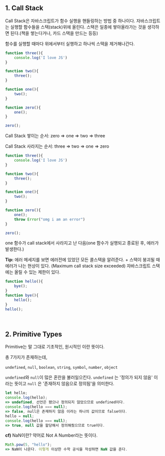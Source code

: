 ## 1. Call Stack

Call Stack은 자바스크립트가 함수 실행을 핸들링하는 방법 중 하나이다. 자바스크립트는 실행할 함수들을 스택(stack)위에 올린다. 스택은 일종에 쌓아올라가는 것을 생각하면 된다.(책을 쌓는다거나, 카드 스택을 만드는 등등)

함수를 실행할 때마다 위에서부터 실행하고 하나씩 스택을 제거해나간다.

```javascript
function three(){
    console.log('I love JS')
}

function two(){
    three();
}

function one(){
    two();
}

function zero(){
	one();
}

zero();
```

Call Stack 쌓이는 순서: zero => one => two => three

Call Stack 사라지는 순서: three => two => one => zero

```javascript
function three(){
    console.log('I love JS')
}

function two(){
    three();
}

function one(){
    two();
}

function zero(){
	one();
    throw Error("omg i am an error")
}

zero();
```

one 함수가 call stack에서 사라지고 난 다음(one 함수가 실행되고 종료된 후, 에러가 발생한다.)

**Tip:** 에러 메세지를 보면 에러전에 있었던 모든 콜스택을 알려준다. + 스택이 붕괴될 때 에러가 나는 현상이 있다. (Maximum call stack size exceeded) 자바스크립트 스택에는 올릴 수 있는 제한이 있다.

```javascript
function hello(){
	bye();
}
function bye(){
    hello();
}
hello();
```

<br>

## 2. Primitive Types

Primitive는 말 그대로 기초적인, 원시적인 이란 뜻이다.

총 7가지가 존재하는데,

`undefined`,  `null`,  `boolean`,  `string`,  `symbol`,  `number`,  `object`

`undefined`와 `null`이 많은 혼란을 불러일으킨다. `undefined` 는 '정의가 되지 않음' 이라는 뜻이고 `null` 은 '존재하지 않음으로 정의됨'을 의미한다.

```javascript
let hello;
console.log(hello);
=> undefined, 선언은 됐으나 정의되지 않았으므로 undefined이다.
console.log(hello === null);
=> false, null은 존재하지 않음 이라는 하나의 값이므로 false이다.
hello = null;
console.log(hello === null);
=> true, null 값을 할당해서 정의해줬으므로 true이다.
```

**cf)** NaN이란? 약어로 Not A Number라는 뜻이다.

```javascript
Math.pow(5, "hello");
=> NaN이 나온다. 이렇게 이상한 수학 공식을 작성하면 NaN 값을 준다.
```

<br>